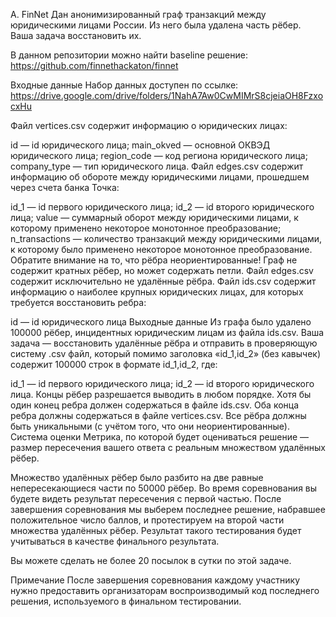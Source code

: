 A. FinNet
Дан анонимизированный граф транзакций между юридическими лицами России. Из него была удалена часть рёбер. Ваша задача восстановить их.

В данном репозитории можно найти baseline решение: https://github.com/finnethackaton/finnet

Входные данные
Набор данных доступен по ссылке: https://drive.google.com/drive/folders/1NahA7Aw0CwMIMrS8cjeiaOH8FzxocxHu

Файл vertices.csv содержит информацию о юридических лицах:

id — id юридического лица;
main_okved — основной ОКВЭД юридического лица;
region_code — код региона юридического лица;
company_type — тип юридического лица.
Файл edges.csv содержит информацию об обороте между юридическими лицами, прошедшем через счета банка Точка:

id_1 — id первого юридического лица;
id_2 — id второго юридического лица;
value — суммарный оборот между юридическими лицами, к которому применено некоторое монотонное преобразование;
n_transactions — количество транзакций между юридическими лицами, к которому было применено некоторое монотонное преобразование.
Обратите внимание на то, что рёбра неориентированные! Граф не содержит кратных рёбер, но может содержать петли. Файл edges.csv содержит исключительно не удалённые рёбра.
Файл ids.csv содержит информацию о наиболее крупных юридических лицах, для которых требуется восстановить ребра:

id — id юридического лица
Выходные данные
Из графа было удалено 100000 рёбер, инцидентных юридическим лицам из файла ids.csv. Ваша задача — восстановить удалённые рёбра и отправить в проверяющую систему .csv файл, который помимо заголовка «id_1,id_2» (без кавычек) содержит 100000 строк в формате id_1,id_2, где:

id_1 — id первого юридического лица;
id_2 — id второго юридического лица.
Концы рёбер разрешается выводить в любом порядке. Хотя бы один конец ребра должен содержаться в файле ids.csv. Оба конца ребра должны содержаться в файле vertices.csv. Все рёбра должны быть уникальными (с учётом того, что они неориентированные).
Система оценки
Метрика, по которой будет оцениваться решение — размер пересечения вашего ответа с реальным множеством удалённых рёбер.

Множество удалённых рёбер было разбито на две равные непересекающиеся части по 50000 рёбер. Во время соревнования вы будете видеть результат пересечения с первой частью. После завершения соревнования мы выберем последнее решение, набравшее положительное число баллов, и протестируем на второй части множества удалённых рёбер. Результат такого тестирования будет учитываться в качестве финального результата.

Вы можете сделать не более 20 посылок в сутки по этой задаче.

Примечание
После завершения соревнования каждому участнику нужно предоставить организаторам воспроизводимый код последнего решения, используемого в финальном тестировании.
